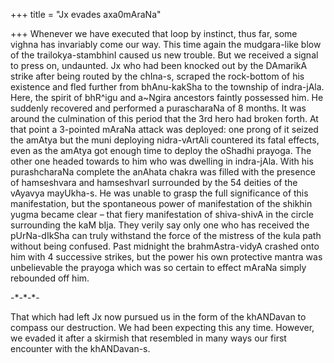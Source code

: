 +++
title = "Jx evades axa0mAraNa"

+++
Whenever we have executed that loop by instinct, thus far, some vighna
has invariably come our way. This time again the mudgara-like blow of
the trailokya-stambhinI caused us new trouble. But we received a signal
to press on, undaunted. Jx who had been knocked out by the DAmarikA
strike after being routed by the chIna-s, scraped the rock-bottom of his
existence and fled further from bhAnu-kakSha to the township of
indra-jAla. Here, the spirit of bhR^igu and a\~Ngira ancestors faintly
possessed him. He suddenly recovered and performed a purascharaNa of 8
months. It was around the culmination of this period that the 3rd hero
had broken forth. At that point a 3-pointed mAraNa attack was deployed:
one prong of it seized the amAtya but the muni deploying nidra-vArtAli
countered its fatal effects, even as the amAtya got enough time to
deploy the oShadhi prayoga. The other one headed towards to him who was
dwelling in indra-jAla. With his purashcharaNa complete the anAhata
chakra was filled with the presence of hamseshvara and hamseshvarI
surrounded by the 54 deities of the vAyavya mayUkha-s. He was unable to
grasp the full significance of this manifestation, but the spontaneous
power of manifestation of the shikhin yugma became clear – that fiery
manifestation of shiva-shivA in the circle surrounding the kaM bIja.
They verily say only one who has received the pUrNa-dIkSha can truly
withstand the force of the mistress of the kula path without being
confused. Past midnight the brahmAstra-vidyA crashed onto him with 4
successive strikes, but the power his own protective mantra was
unbelievable the prayoga which was so certain to effect mAraNa simply
rebounded off him.

\-\*-\*-\*-

That which had left Jx now pursued us in the form of the khANDavan to
compass our destruction. We had been expecting this any time. However,
we evaded it after a skirmish that resembled in many ways our first
encounter with the khANDavan-s.
